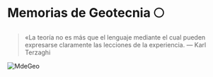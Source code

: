 # Memorias de Geotecnia 🌕

> «La teoría no es más que el lenguaje mediante el cual pueden expresarse claramente las lecciones de la experiencia.
>  — Karl Terzaghi

![MdeGeo](https://mdegeo.com/static/og-image.png)
